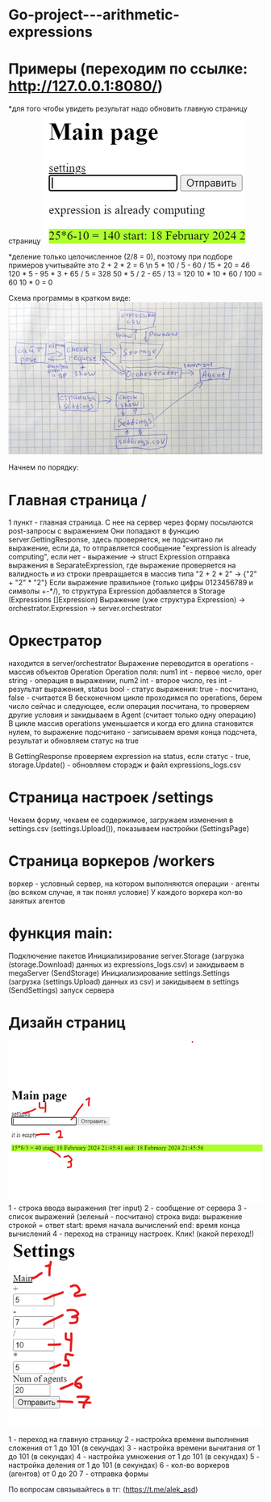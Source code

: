 # Go-project---arithmetic-expressions
# Примеры (переходим по ссылке: http://127.0.0.1:8080/)
*для того чтобы увидеть результат надо обновить главную страницу страницу
![example](https://github.com/alek-pc/Go-project---arithmetic-expressions/blob/main/src/example.png)

*деление только целочисленное (2/8 = 0), поэтому при подборе примеров учитывайте это
2 + 2 * 2 = 6 \n
5 * 10 / 5 - 60 / 15 + 20 = 46
120 * 5 - 95 * 3 + 65 / 5 = 328
50 * 5 / 2 - 65 / 13 = 120
10 * 10 * 60 / 100 = 60 
10 * 0 = 0 

Схема программы в кратком виде:
![scheme](https://github.com/alek-pc/Go-project---arithmetic-expressions/blob/main/src/Scheme.jpg)

Начнем по порядку:
# Главная страница /
1 пункт - главная страница. С нее на сервер через форму посылаются post-запросы с выражением
Они попадают в функцию server.GettingResponse, здесь проверяется, не подсчитано ли выражение, если да, то отправляется сообщение "expression is already computing", если нет - выражение -> struct Expression отправка выражения в SeparateExpression, где выражение проверяется на валидность и из строки превращается в массив типа "2 + 2 * 2" -> {"2" + "2" * "2"}
Если выражение правильное (только цифры 0123456789 и символы +-*/), то структура Expression добавляется в Storage (Expressions []Expression)
Выражение (уже структура Expression) -> orchestrator.Expression -> server.orchestrator

# Оркестратор
находится в server/orchestrator
Выражение переводится в operations - массив объектов Operation
Operation поля: num1 int - первое число, oper string - операция в выражении, num2 int - второе число, res int - результат выражения, status bool - статус выражения: true - посчитано, false - считается
В бесконечном цикле проходимся по operations, берем число сейчас и следующее, если операция посчитана, то проверяем другие условия и закидываем в Agent (считает только одну операцию)
В цикле массив operations уменьшается и когда его длина становится нулем, то выражение подсчитано - записываем время конца подсчета, результат и обновляем статус на true

В GettingResponse проверяем expression на status, если статус - true, storage.Update() - обновляем сторэдж и файл expressions_logs.csv

#  Страница настроек /settings
Чекаем форму, чекаем ее содержимое, загружаем изменения в settings.csv (settings.Upload()), показываем настройки (SettingsPage)

# Страница воркеров /workers
воркер - условный сервер, на котором выполняются операции - агенты (во всяком случае, я так понял условие)
У каждого воркера кол-во занятых агентов

# функция main:
Подключение пакетов
Инициализирование server.Storage (загрузка (storage.Download) данных из expressions_logs.csv) и закидываем в megaServer (SendStorage)
Инициализирование settings.Settings (загрузка (settings.Upload) данных из csv) и закидываем в settings (SendSettings)
запуск сервера


# Дизайн страниц
![MainPage](https://github.com/alek-pc/Go-project---arithmetic-expressions/blob/main/src/Main%20page%20design.png)
1 - строка ввода выражения (тег input)
2 - сообщение от сервера
3 - список выражений (зеленый - посчитано) строка вида: выражение строкой = ответ start: время начала вычислений end: время конца вычислений
4 - переход на страницу настроек. Клик!
(какой переход!)
![Settings page](https://github.com/alek-pc/Go-project---arithmetic-expressions/blob/main/src/settings%20page%20design.png)

1 - переход на главную страницу
2 - настройка времени выполнения сложения от 1 до 101 (в секундах)
3 - настройка времени вычитания от 1 до 101 (в секундах)
4 - настройка умножения от 1 до 101 (в секундах)
5 - настройка деления от 1 до 101 (в секундах)
6 - кол-во воркеров (агентов) от 0 до 20
7 - отправка формы




По вопросам связывайтесь в тг: (https://t.me/alek_asd)



